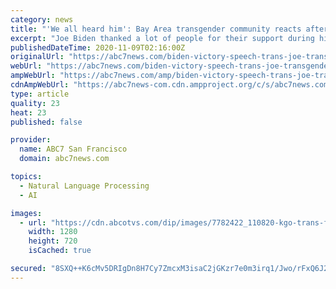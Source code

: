 ```yaml
---
category: news
title: "'We all heard him': Bay Area transgender community reacts after being acknowledged in Joe Biden's victory speech"
excerpt: "Joe Biden thanked a lot of people for their support during his victory speech Saturday, among them the transgender community. Bay Area activists took notice. Transgender activist Honey Mahogany was watching President-elect Joe Biden's victory speech on Saturday."
publishedDateTime: 2020-11-09T02:16:00Z
originalUrl: "https://abc7news.com/biden-victory-speech-trans-joe-transgender-san-francisco-democratic-county-central-committee/7780667/"
webUrl: "https://abc7news.com/biden-victory-speech-trans-joe-transgender-san-francisco-democratic-county-central-committee/7780667/"
ampWebUrl: "https://abc7news.com/amp/biden-victory-speech-trans-joe-transgender-san-francisco-democratic-county-central-committee/7780667/"
cdnAmpWebUrl: "https://abc7news-com.cdn.ampproject.org/c/s/abc7news.com/amp/biden-victory-speech-trans-joe-transgender-san-francisco-democratic-county-central-committee/7780667/"
type: article
quality: 23
heat: 23
published: false

provider:
  name: ABC7 San Francisco
  domain: abc7news.com

topics:
  - Natural Language Processing
  - AI

images:
  - url: "https://cdn.abcotvs.com/dip/images/7782422_110820-kgo-trans-flg-img_Image_00-01-25,26.jpg"
    width: 1280
    height: 720
    isCached: true

secured: "8SXQ++K6cMv5DRIgDn8H7Cy7ZmcxM3isaC2jGKzr7e0m3irq1/Jwo/rFxQ6J2JxVDUKFoZBUBNcr2CLyc1pnVonAFkvUCOI8K1HECuknnFpjCii/V7cH4qvUzAhe/mPqNrp3eNyrQj965kMNYxMLdGUUOedbnY8NCOHqv/MbvE8DU5kx9CuBa5Q3qWDvNqjRqPKBGzhf7bP6o8ZJRF/yN3NCXxRNiswKPUatZKYGx2jUJ3ecWrGsJmOPBhbcI36MmchJtrPco05XCrTcz7824SMUEaAS1eevSVu2lWfKD8vreRc2gWYGu1VAn8bpEt4Q8t21NCPTRyGdwGe0FfO7+8ICay88TDCkLZ5uNtmAtqU=;6F3mtzPlCgbdE0B9r3GZJQ=="
---
```


